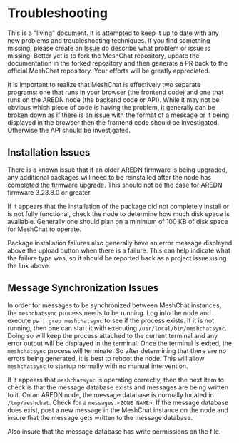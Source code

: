 # Troubleshooting

This is a "living" document. It is attempted to keep it up to date with
any new problems and troubleshooting techniques. If you find something
missing, please create an [Issue](https://github.com/hickey/meshchat/issues/new/choose)
do describe what problem or issue is missing. Better yet is to fork the
MeshChat repository, update the documentation in the forked repository
and then generate a PR back to the official MeshChat repository. Your
efforts will be greatly appreciated.

It is important to realize that MeshChat is effectively two separate
programs: one that runs in your browser (the frontend code) and one that
runs on the AREDN node (the backend code or API). While it may not be
obvious which piece of code is having the problem, it generally can be
broken down as if there is an issue with the format of a message or it
being displayed in the browser then the frontend code should be investigated.
Otherwise the API should be investigated.

## Installation Issues

There is a known issue that if an older AREDN firmware is being upgraded,
any additional packages will need to be reinstalled after the node has
completed the firmware upgrade. This should not be the case for AREDN
firmware 3.23.8.0 or greater.

If it appears that the installation of the package did not completely
install or is not fully functional, check the node to determine how much
disk space is available. Generally one should plan on a minimum of 100 KB
of disk space for MeshChat to operate.

Package installation failures also generally have an error message displayed
above the upload button when there is a failure. This can help indicate
what the failure type was, so it should be reported back as a project
issue using the link above.

## Message Synchronization Issues

In order for messages to be synchronized between MeshChat instances, the
`meshchatsync` process needs to be running. Log into the node and execute
`ps | grep meshchatsync` to see if the process exists. If it is not
running, then one can start it with executing `/usr/local/bin/meshchatsync`.
Doing so will keep the process attached to the current terminal and any
error output will be displayed in the terminal. Once the terminal is
exited, the `meshchatsync` process will terminate. So after determining
that there are no errors being generated, it is best to reboot the node.
This will allow `meshchatsync` to startup normally with no manual
intervention.

If it appears that `meshchatsync` is operating correctly, then the next
item to check is that the message database exists and messages are being
written to it. On an AREDN node, the message database is normally located
in `/tmp/meshchat`. Check for a `messages.<ZONE NAME>`. If the message
database does exist, post a new message in the MeshChat instance on the
node and insure that the message gets written to the message database.

Also insure that the message database has write permissions on the file.

